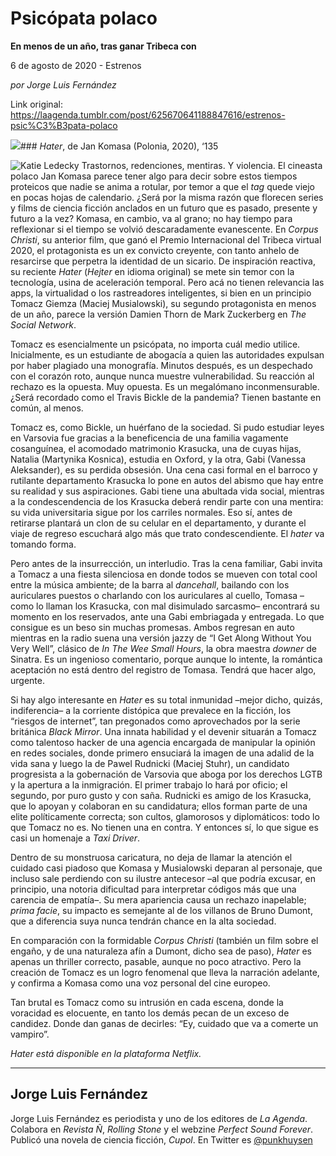 # Psicópata polaco

**En menos de un año, tras ganar Tribeca con**

6 de agosto de 2020 - Estrenos

_por Jorge Luis Fernández_

Link original: https://laagenda.tumblr.com/post/625670641188847616/estrenos-psic%C3%B3pata-polaco

![](https://64.media.tumblr.com/9c590f14ad800dbbdf1c4ce78df2baae/db9b04abf01908dd-9d/s500x750/b5af46b2ec61014e4321864a4a8aacb3e0666777.jpg)### *Hater*, de Jan Komasa (Polonia, 2020), ‘135

![Katie Ledecky](https://64.media.tumblr.com/257f8f87bd387cf3a342d659cfb8e810/db9b04abf01908dd-33/s400x600/ff58fca592e6d91c06b61959df626b18197fd976.jpg)
Trastornos, redenciones, mentiras. Y violencia. El cineasta polaco Jan Komasa parece tener algo para decir sobre estos tiempos proteicos que nadie se anima a rotular, por temor a que el *tag* quede viejo en pocas hojas de calendario. ¿Será por la misma razón que florecen series y films de ciencia ficción anclados en un futuro que es pasado, presente y futuro a la vez? Komasa, en cambio, va al grano; no hay tiempo para reflexionar si el tiempo se volvió descaradamente evanescente. En *Corpus Christi*, su anterior film, que ganó el Premio Internacional del Tribeca virtual 2020, el protagonista es un ex convicto creyente, con tanto anhelo de resarcirse que perpetra la identidad de un sicario. De inspiración reactiva, su reciente *Hater* (*Hejter* en idioma original) se mete sin temor con la tecnología, usina de aceleración temporal. Pero acá no tienen relevancia las apps, la virtualidad o los rastreadores inteligentes, si bien en un principio Tomacz Giemza (Maciej Musialowski), su segundo protagonista en menos de un año, parece la versión Damien Thorn de Mark Zuckerberg en *The Social Network*. 


Tomacz es esencialmente un psicópata, no importa cuál medio utilice. Inicialmente, es un estudiante de abogacía a quien las autoridades expulsan por haber plagiado una monografía. Minutos después, es un despechado con el corazón roto, aunque nunca muestre vulnerabilidad. Su reacción al rechazo es la opuesta. Muy opuesta. Es un megalómano inconmensurable. ¿Será recordado como el Travis Bickle de la pandemia? Tienen bastante en común, al menos. 

Tomacz es, como Bickle, un huérfano de la sociedad. Si pudo estudiar leyes en Varsovia fue gracias a la beneficencia de una familia vagamente cosanguínea, el acomodado matrimonio Krasucka, una de cuyas hijas, Natalia (Martynika Kosnica), estudia en Oxford, y la otra, Gabi (Vanessa Aleksander), es su perdida obsesión. Una cena casi formal en el barroco y rutilante departamento Krasucka lo pone en autos del abismo que hay entre su realidad y sus aspiraciones. Gabi tiene una abultada vida social, mientras a la condescendencia de los Krasucka deberá rendir parte con una mentira: su vida universitaria sigue por los carriles normales. Eso sí, antes de retirarse plantará un clon de su celular en el departamento, y durante el viaje de regreso escuchará algo más que trato condescendiente. El *hater* va tomando forma.

Pero antes de la insurrección, un interludio. Tras la cena familiar, Gabi invita a Tomacz a una fiesta silenciosa en donde todos se mueven con total cool entre la música ambiente; de la barra al *dancehall*, bailando con los auriculares puestos o charlando con los auriculares al cuello, Tomasa –como lo llaman los Krasucka, con mal disimulado sarcasmo– encontrará su momento en los reservados, ante una Gabi embriagada y entregada. Lo que consigue es un beso sin muchas promesas. Ambos regresan en auto mientras en la radio suena una versión jazzy de “I Get Along Without You Very Well”, clásico de *In The Wee Small Hours*, la obra maestra *downer* de Sinatra. Es un ingenioso comentario, porque aunque lo intente, la romántica aceptación no está dentro del registro de Tomasa. Tendrá que hacer algo, urgente.

Si hay algo interesante en *Hater* es su total inmunidad –mejor dicho, quizás, indiferencia– a la corriente distópica que prevalece en la ficción, los “riesgos de internet”, tan pregonados como aprovechados por la serie británica *Black Mirror*. Una innata habilidad y el devenir situarán a Tomacz como talentoso hacker de una agencia encargada de manipular la opinión en redes sociales, donde primero ensuciará la imagen de una adalid de la vida sana y luego la de Pawel Rudnicki (Maciej Stuhr), un candidato progresista a la gobernación de Varsovia que aboga por los derechos LGTB y la apertura a la inmigración. El primer trabajo lo hará por oficio; el segundo, por puro gusto y con saña. Rudnicki es amigo de los Krasucka, que lo apoyan y colaboran en su candidatura; ellos forman parte de una elite políticamente correcta; son cultos, glamorosos y diplomáticos: todo lo que Tomacz no es. No tienen una en contra. Y entonces sí, lo que sigue es casi un homenaje a *Taxi Driver*.

Dentro de su monstruosa caricatura, no deja de llamar la atención el cuidado casi piadoso que Komasa y Musialowski deparan al personaje, que incluso sale perdiendo con su ilustre antecesor –al que podría excusar, en principio, una notoria dificultad para interpretar códigos más que una carencia de empatía–. Su mera apariencia causa un rechazo inapelable; *prima facie*, su impacto es semejante al de los villanos de Bruno Dumont, que a diferencia suya nunca tendrán chance en la alta sociedad.


En comparación con la formidable *Corpus Christi* (también un film sobre el engaño, y de una naturaleza afín a Dumont, dicho sea de paso), *Hater* es apenas un thriller correcto, pasable, aunque no poco atractivo. Pero la creación de Tomacz es un logro fenomenal que lleva la narración adelante, y confirma a Komasa como una voz personal del cine europeo. 

Tan brutal es Tomacz como su intrusión en cada escena, donde la voracidad es elocuente, en tanto los demás pecan de un exceso de candidez. Donde dan ganas de decirles: “Ey, cuidado que va a comerte un vampiro”. 

*Hater está disponible en la plataforma Netflix.*

  




---

Jorge Luis Fernández
--------------------

 Jorge Luis Fernández es periodista y uno de los editores de *La Agenda*. Colabora en *Revista Ñ*, *Rolling Stone* y el webzine *Perfect Sound Forever*. Publicó una novela de ciencia ficción, *Cupol*. En Twitter es [@punkhuysen](https://twitter.com/punkhuysen) 


